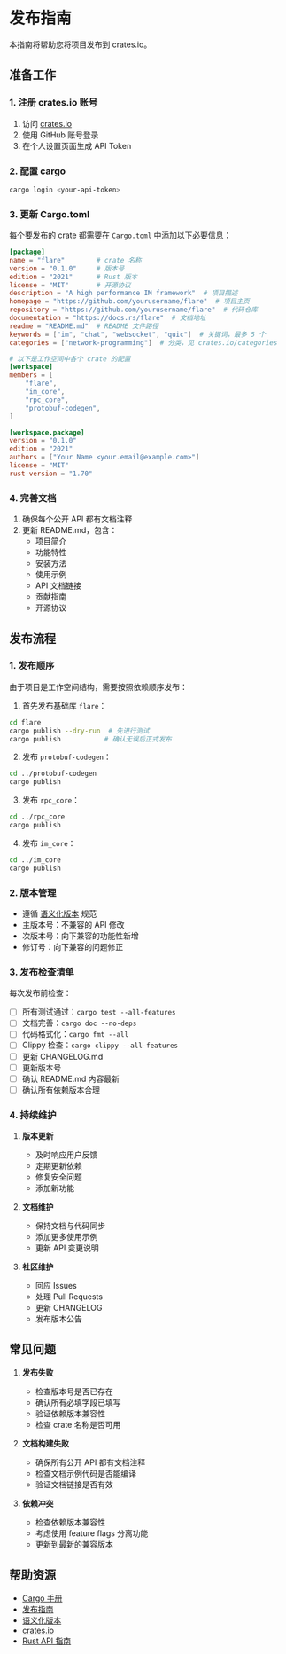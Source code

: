 # 发布指南

本指南将帮助您将项目发布到 crates.io。

## 准备工作

### 1. 注册 crates.io 账号

1. 访问 [crates.io](https://crates.io)
2. 使用 GitHub 账号登录
3. 在个人设置页面生成 API Token

### 2. 配置 cargo

```bash
cargo login <your-api-token>
```

### 3. 更新 Cargo.toml

每个要发布的 crate 都需要在 `Cargo.toml` 中添加以下必要信息：

```toml
[package]
name = "flare"        # crate 名称
version = "0.1.0"     # 版本号
edition = "2021"      # Rust 版本
license = "MIT"       # 开源协议
description = "A high performance IM framework"  # 项目描述
homepage = "https://github.com/yourusername/flare"  # 项目主页
repository = "https://github.com/yourusername/flare"  # 代码仓库
documentation = "https://docs.rs/flare"  # 文档地址
readme = "README.md"  # README 文件路径
keywords = ["im", "chat", "websocket", "quic"]  # 关键词，最多 5 个
categories = ["network-programming"]  # 分类，见 crates.io/categories

# 以下是工作空间中各个 crate 的配置
[workspace]
members = [
    "flare",
    "im_core",
    "rpc_core",
    "protobuf-codegen",
]

[workspace.package]
version = "0.1.0"
edition = "2021"
authors = ["Your Name <your.email@example.com>"]
license = "MIT"
rust-version = "1.70"
```

### 4. 完善文档

1. 确保每个公开 API 都有文档注释
2. 更新 README.md，包含：
   - 项目简介
   - 功能特性
   - 安装方法
   - 使用示例
   - API 文档链接
   - 贡献指南
   - 开源协议

## 发布流程

### 1. 发布顺序

由于项目是工作空间结构，需要按照依赖顺序发布：

1. 首先发布基础库 `flare`：
```bash
cd flare
cargo publish --dry-run  # 先进行测试
cargo publish           # 确认无误后正式发布
```

2. 发布 `protobuf-codegen`：
```bash
cd ../protobuf-codegen
cargo publish
```

3. 发布 `rpc_core`：
```bash
cd ../rpc_core
cargo publish
```

4. 发布 `im_core`：
```bash
cd ../im_core
cargo publish
```

### 2. 版本管理

- 遵循 [语义化版本](https://semver.org/lang/zh-CN/) 规范
- 主版本号：不兼容的 API 修改
- 次版本号：向下兼容的功能性新增
- 修订号：向下兼容的问题修正

### 3. 发布检查清单

每次发布前检查：

- [ ] 所有测试通过：`cargo test --all-features`
- [ ] 文档完善：`cargo doc --no-deps`
- [ ] 代码格式化：`cargo fmt --all`
- [ ] Clippy 检查：`cargo clippy --all-features`
- [ ] 更新 CHANGELOG.md
- [ ] 更新版本号
- [ ] 确认 README.md 内容最新
- [ ] 确认所有依赖版本合理

### 4. 持续维护

1. **版本更新**
   - 及时响应用户反馈
   - 定期更新依赖
   - 修复安全问题
   - 添加新功能

2. **文档维护**
   - 保持文档与代码同步
   - 添加更多使用示例
   - 更新 API 变更说明

3. **社区维护**
   - 回应 Issues
   - 处理 Pull Requests
   - 更新 CHANGELOG
   - 发布版本公告

## 常见问题

1. **发布失败**
   - 检查版本号是否已存在
   - 确认所有必填字段已填写
   - 验证依赖版本兼容性
   - 检查 crate 名称是否可用

2. **文档构建失败**
   - 确保所有公开 API 都有文档注释
   - 检查文档示例代码是否能编译
   - 验证文档链接是否有效

3. **依赖冲突**
   - 检查依赖版本兼容性
   - 考虑使用 feature flags 分离功能
   - 更新到最新的兼容版本

## 帮助资源

- [Cargo 手册](https://doc.rust-lang.org/cargo/)
- [发布指南](https://doc.rust-lang.org/cargo/reference/publishing.html)
- [语义化版本](https://semver.org/lang/zh-CN/)
- [crates.io](https://crates.io)
- [Rust API 指南](https://rust-lang.github.io/api-guidelines/) 